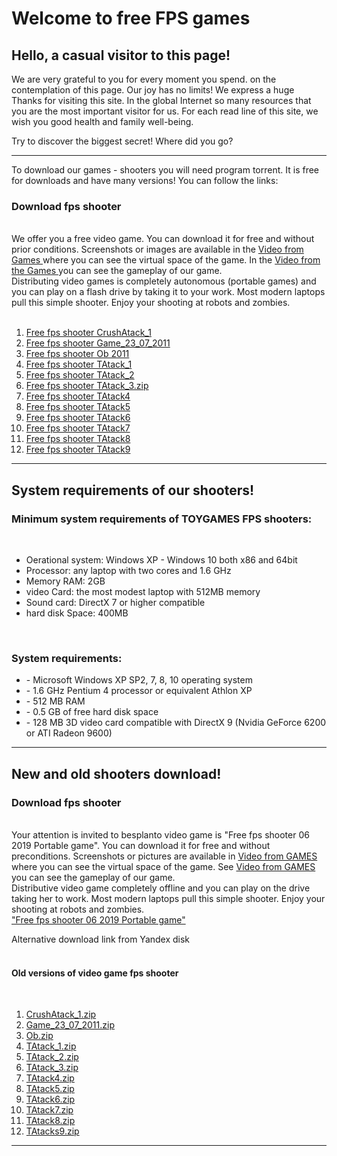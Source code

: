 <h1>Welcome to free FPS games</h1>

  ## Hello, a casual visitor to this page! 

<p> We are very grateful to you for every moment you spend.
on the contemplation of this page. Our joy has no limits! We express a huge
Thanks for visiting this site. In the global Internet
so many resources that you are the most important visitor for us. For each read
line of this site, we wish you good health and family well-being. </p>

<p> Try to discover the biggest secret! Where did you go? </p>
<hr>
<p> To download our games - shooters you will need
program torrent. It is free for
downloads and have many versions! You can follow the links: </p>
<h3> Download fps shooter </h3> <br>
We offer you a free video game. You can download it for free and without prior conditions.
Screenshots or images are available in the <a href="galery.php"> Video from Games </a> where you can see the virtual space of the game.
In the <a href="galery.php"> Video from the Games </a> you can see the gameplay of our game.
<br>
Distributing video games is completely autonomous (portable games) and you can play on a flash drive by taking it to your work. Most modern laptops
pull this simple shooter. Enjoy your shooting at robots and zombies. <br>
<a href="http://www.toygames.ru/download/fps_shooter_v1_06_2019.exe.torrent> "Free fps shooter 06 2019 Portable game" </a> <br>
</p>
<ol>
<li> <a href="http://www.toygames.ru/download/old_games/CrushAtack_1.zip.torrent"> Free fps shooter CrushAtack_1 </a> </li>
<li> <a href="http://www.toygames.ru/download/old_games/Game_23_07_2011.zip.torrent"> Free fps shooter Game_23_07_2011 </a> </li>
<li> <a href="http://www.toygames.ru/download/old_games/Ob.zip.torrent"> Free fps shooter Ob 2011 </a> </li>
<li> <a href="http://www.toygames.ru/download/old_games/TAtack_1.zip.torrent"> Free fps shooter TAtack_1 </a> </li>
<li> <a href="http://www.toygames.ru/download/old_games/TAtack_2.zip.torrent"> Free fps shooter TAtack_2 </a> </li>
<li> <a href="http://www.toygames.ru/download/old_games/TAtack_3.zip.torrent"> Free fps shooter TAtack_3.zip </a> </li>
<li> <a href="http://www.toygames.ru/download/old_games/TAtack4.zip.torrent"> Free fps shooter TAtack4 </a> </li>
<li> <a href="http://www.toygames.ru/download/old_games/TAtack5.zip.torrent"> Free fps shooter TAtack5 </a> </li>
<li> <a href="http://www.toygames.ru/download/old_games/TAtack6.zip.torrent"> Free fps shooter TAtack6 </a> </li>
<li> <a href="http://www.toygames.ru/download/old_games/TAtack7.zip.torrent"> Free fps shooter TAtack7 </a> </li>
<li> <a href="http://www.toygames.ru/download/old_games/TAtack8.zip.torrent"> Free fps shooter TAtack8 </a> </li>
<li> <a href="http://www.toygames.ru/download/old_games/TAtacks9.zip.torrent"> Free fps shooter TAtack9 </a> </li>
</ol>
                                                                             <hr>
  <h2>System requirements of our shooters!</h2> 
	
  <h3> Minimum system requirements of TOYGAMES FPS shooters:</h3><br>
   <ul>
  <li> Oerational system: Windows XP - Windows 10 both x86 and 64bit</li>
  <li> Processor: any laptop with two cores and 1.6 GHz</li>
   <li> Memory RAM: 2GB</li>
    <li>video Card: the most modest laptop with 512MB memory</li>
    <li>Sound card: DirectX 7 or higher compatible</li>
     <li>hard disk Space: 400MB </li>
</ul>
<br>
<h3>System requirements:</h3>
<ul>
<li>- Microsoft Windows XP SP2, 7, 8, 10 operating system</li>
<li>- 1.6 GHz Pentium 4 processor or equivalent Athlon XP</li>
<li>- 512 MB RAM</li>
<li>- 0.5 GB of free hard disk space</li>
<li>- 128 MB 3D video card compatible with DirectX 9 (Nvidia GeForce 6200 or ATI Radeon 9600)</li>
</ul>

<hr>
<h2>New and old shooters download!</h2> 
 <p>
<h3>Download fps shooter</h3><br>
Your attention is invited to besplanto video game is "Free fps shooter 06 2019 Portable game". You can download it for free and without preconditions.
Screenshots or pictures are available in <a href="galery.php">Video from GAMES</a> where you can see the virtual space of the game.
See <a href="galery.php">Video from GAMES</a> you can see the gameplay of our game.
<br>
Distributive video game completely offline and you can play on the drive taking her to work. Most modern laptops
pull this simple shooter. Enjoy your shooting at robots and zombies.<br>
<a href="http://www.toygames.ru/download/fps_shooter_v1_06_2019_max.zip">"Free fps shooter 06 2019 Portable game"</a><br>

Alternative download link from Yandex disk<br>
 <br>
<h4>Old versions of video game fps shooter</h4><br>
<ol>
<li> <a href="http://www.toygames.ru/download/old_games/CrushAtack_1.zip"> CrushAtack_1.zip </a></li>
<li> <a href="http://www.toygames.ru/download/old_games/Game_23_07_2011.zip"> Game_23_07_2011.zip </a></li>
<li> <a href="http://www.toygames.ru/download/old_games/Ob.zip"> Ob.zip </a></li>
<li> <a href="http://www.toygames.ru/download/old_games/TAtack_1.zip"> TAtack_1.zip </a></li>
<li> <a href="http://www.toygames.ru/download/old_games/TAtack_2.zip"> TAtack_2.zip </a></li>
<li> <a href="http://www.toygames.ru/download/old_games/TAtack_3.zip"> TAtack_3.zip </a></li>
<li> <a href="http://www.toygames.ru/download/old_games/TAtack4.zip"> TAtack4.zip </a></li>
<li> <a href="http://www.toygames.ru/download/old_games/TAtack5.zip"> TAtack5.zip </a></li>
<li> <a href="http://www.toygames.ru/download/old_games/TAtack6.zip"> TAtack6.zip </a></li>
<li> <a href="http://www.toygames.ru/download/old_games/TAtack7.zip"> TAtack7.zip </a></li>
<li> <a href="http://www.toygames.ru/download/old_games/TAtack8.zip"> TAtack8.zip </a></li>
<li> <a href="http://www.toygames.ru/download/old_games/TAtacks9.zip"> TAtacks9.zip </a></li>

</ol>

<hr>

